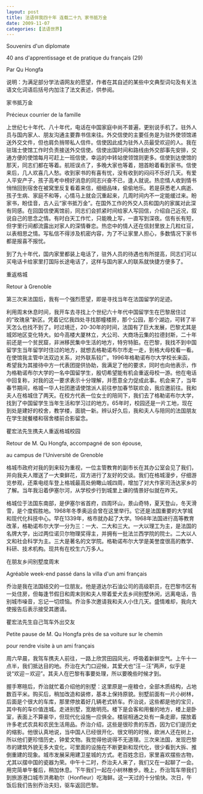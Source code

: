 ```yaml
---
layout: post
title: 法语伴我四十年 连载二十九 家书抵万金
date: 2009-11-07
categories: [法语世界]  
---
```


Souvenirs d'un diplomate

40 ans d'apprentissage et de pratique du français (29)

Par Qu Hongfa

说明：为满足部分学法语网友的愿望，作者在其自述的某些中文典型词句及有关法语文化词语后括号内加注了法文表述，供参阅。

家书抵万金

Précieux courrier de la famille



上世纪七十年代、八十年代，电话在中国家庭中尚不普遍，更别说手机了。驻外人员与国内家人、朋友沟通主要靠书信来往。外交信使的主要任务是为驻外使领馆递送外交文件，但也肩负捎带私人信件。信使因此成为驻外人员最受欢迎的人。我在驻瑞士使馆工作时负责接送外交信使。信使出国时间和路线由外交部事先安排，交通方便的使馆每月可赶上一班信使，幸运的中转站使领馆则更多。信使到达使馆的那天，同志们都在等着。航班误点了，多晚大家也等着，翘首盼着看到家书。信使来后，几人欢喜几人愁。收到家书的有喜有忧，没有收到的闷闷不乐好几天。有爱人平安产子，孩子高考中榜好消息的同志兴奋不已，逢人就说。热恋情人收到情书悄悄回到宿舍在被窝里反复看着来信，细细品味，偷偷地乐。若是获悉老人病逝、孩子生病、家庭不和等，心情马上就会沉重起来，几周时间内不一定能缓过来。盼家书，盼佳音，古人云“家书抵万金”。在国外工作的外交人员和国内的家属对此深有同感。在回国信使离馆前，同志们会抓紧时间给家人写回信，介绍自己近况，叙说自己的思念之情。有时白天工作忙，只能晚上写，一直写到深夜。信有长有短，但字里行间都流露出对家人的深情眷恋。热恋中的情人还在信封里放上几粒红豆，以表相思之情。写私信不得涉及机密内容，为了不让家里人担心，多数情况下家书都是报喜不报忧。

到了九十年代，国内家里都装上电话了，驻外人员的待遇也有所提高，同志们可以买电话卡给家里打国际长途电话了，这样与国内家人的联系就快捷方便多了。



重返格城

Retour à Grenoble



第三次来法国后，我有一个强烈愿望，即是寻找当年在法国留学的足迹。

利用周末休息时间，我开车去寻找上个世纪六十年代中国留学生在巴黎居住过的“玫瑰泉”新区。凭着记忆我四处寻找那幢楼房，那个公园，那个湖边，可转了半天怎么也找不到了。时过境迁，20-30年的时间，法国有了巨大发展，巴黎尤其是城郊地区变化特大。如今高楼大厦林立，大公司、大商场云集的拉德封斯，二十年前还是一个贫民窟，非洲移民集中生活的地方，特穷特脏。在巴黎，我找不到中国留学生当年留学时住过的地方，就想去格勒诺布尔市走一走，到格大母校看一看。在使馆我主管中法双边关系，对外联系较广。1996年格勒诺布尔大学校长来函，希望我为其接待中方一代表团提供协助，我满足了他的要求，同时也向他表示，作为格勒诺布尔大学的一名中国留学生，殷切希望能有机会重返母校一游。他在电话中回复称，对我的这一要求表示十分理解，并愿意全力促成此事。机会来了，当年春节期间，格城一华人社团邀请使馆派人前往参加春节联欢会，我应邀前往。我和夫人在格城住了两天。在校方代表一位女士的陪同下，我们去了格勒诺布尔大学，找到了中国留学生当年生活和学习过的地方。65年时，校园还是一片工地，现在到处是建好的校舍，教学楼，面貌一新。辨认好久后，我和夫人与陪同的法国朋友在学生就餐楼和宿舍楼前合影留念。

瞿宏法先生携夫人重返格城校园

Retour de M. Qu Hongfa, accompagné de son épouse,

au campus de l'Université de Grenoble

格城市政府对我的到来较为重视，一位主管教育的副市长在其办公室会见了我们，并向我夫人赠送了一大束鲜花，双方进行了友好的交谈。我们在格城漫步，仔细游览参观，还乘电缆车登上格城最高处俯瞰山城四周，增加了对大作家司汤达家乡的了解。当年我沿着伊塞尔河，从学校步行到城里上课的情景好似就在昨天。

格城位于法国东南部，是伊塞尔省首府，四周环山，景山奇特，夏天登山，冬天滑雪，是个度假胜地。1968年冬季奥运会曾在这里举行。它还是法国重要的大学城和现代化科技中心。早在1339年，格市就办起了大学。1968年法国进行高等教育改革，格勒诺布尔大学一分为三：一大、二大和三大。一大以理工为主，是法国的名牌大学，出过两位诺贝尔物理奖得主，并拥有一批法兰西学院的院士。二大以人文和社会科学为主。三大是著名的文学院。格勒诺布尔大学是美誉度很高的教学、科研、技术机构。现共有在校生六万多人。



在朋友乡间别墅度周末

Agréable week-end passé dans la villa d'un ami français



乔治是我在法国结交的一位朋友。他是道达尔石油公司的高级职员，在巴黎市区有一处住房，但每逢节假日和周末则和夫人带着爱犬去乡间别墅休闲，远离电话，告别城市噪音，忘记一切烦恼。乔治多次邀请我和夫人小住几天。盛情难却，我向大使报告后表示接受其邀请。



瞿宏法先生自己驾车外出交友

Petite pause de M. Qu Hongfa près de sa voiture sur le chemin

pour rendre visite à un ami français

周六早晨，我驾车携夫人前往，一路上欣赏田园风光，呼吸着新鲜空气。上午十一点半，我们抵达目的地。乔治在大门口迎候，其爱犬也“汪－汪”两声，似乎是说“欢迎－欢迎”。其夫人在巴黎有事要处理，所以要晚些时候才到。

握手寒暄后，乔治就忙着介绍他的别墅：这里原是一座粮仓，全部木质结构，占地数百平米。购买后，稍加改造和装修，基本上保持原貌。别墅前面有一片小树林，后面是个很大的车库，那里停放着好几辆老式轿车。乔治说，这些都是他的宝贝，其中有的车价值连城。走进别墅，宽敞明亮。楼下是会客和用餐的地方，楼上是卧室，表面上不算豪华，但现代化设施一应俱全。楼层相通之处有一条走廊，摆放着许多老式农具和农民生活用品。乔治介绍，这些是很珍贵的东西，因为它们是历史的缩影。他很认真地说，当中国人已经很开化、很文明的时候，欧洲人还在树上，所以他们更珍惜历史，钟爱文物。我觉得他说得不无道理。三次来法国，发现巴黎市的建筑外貌无多大变化，可里面的设施在不断更新和现代化，很少看到大拆、推倒重建的现象。城市发展采用建卫星城的方式。老百姓念旧，家里喜欢摆些古物，尤其以摆中国的瓷器为荣。中午十二时，乔治夫人来了，我们又在一起聊了一会。用完简单午餐后，稍加休息。下午我们一起在小树林散步。晚上，乔治驾车带我们到旅游港口城市洪弗勒尔（Honfleur）吃海鲜。这一天过的十分愉快。次日，午饭后我们告别乔治夫妇，驱车返回巴黎。
